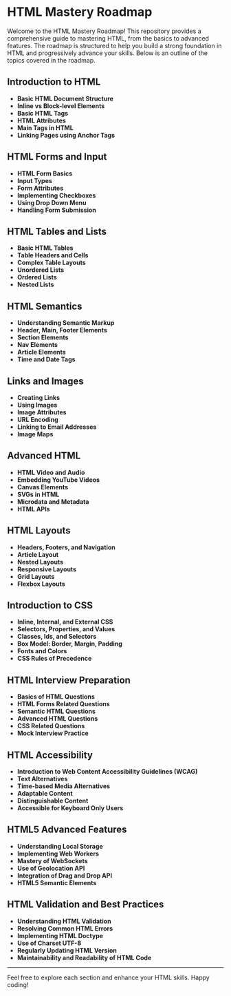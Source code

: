 # HTML Mastery Roadmap

Welcome to the HTML Mastery Roadmap! This repository provides a comprehensive guide to mastering HTML, from the basics to advanced features. The roadmap is structured to help you build a strong foundation in HTML and progressively advance your skills. Below is an outline of the topics covered in the roadmap.

## Introduction to HTML
- **Basic HTML Document Structure**
- **Inline vs Block-level Elements**
- **Basic HTML Tags**
- **HTML Attributes**
- **Main Tags in HTML**
- **Linking Pages using Anchor Tags**

## HTML Forms and Input
- **HTML Form Basics**
- **Input Types**
- **Form Attributes**
- **Implementing Checkboxes**
- **Using Drop Down Menu**
- **Handling Form Submission**

## HTML Tables and Lists
- **Basic HTML Tables**
- **Table Headers and Cells**
- **Complex Table Layouts**
- **Unordered Lists**
- **Ordered Lists**
- **Nested Lists**

## HTML Semantics
- **Understanding Semantic Markup**
- **Header, Main, Footer Elements**
- **Section Elements**
- **Nav Elements**
- **Article Elements**
- **Time and Date Tags**

## Links and Images
- **Creating Links**
- **Using Images**
- **Image Attributes**
- **URL Encoding**
- **Linking to Email Addresses**
- **Image Maps**

## Advanced HTML
- **HTML Video and Audio**
- **Embedding YouTube Videos**
- **Canvas Elements**
- **SVGs in HTML**
- **Microdata and Metadata**
- **HTML APIs**

## HTML Layouts
- **Headers, Footers, and Navigation**
- **Article Layout**
- **Nested Layouts**
- **Responsive Layouts**
- **Grid Layouts**
- **Flexbox Layouts**

## Introduction to CSS
- **Inline, Internal, and External CSS**
- **Selectors, Properties, and Values**
- **Classes, Ids, and Selectors**
- **Box Model: Border, Margin, Padding**
- **Fonts and Colors**
- **CSS Rules of Precedence**

## HTML Interview Preparation
- **Basics of HTML Questions**
- **HTML Forms Related Questions**
- **Semantic HTML Questions**
- **Advanced HTML Questions**
- **CSS Related Questions**
- **Mock Interview Practice**

## HTML Accessibility
- **Introduction to Web Content Accessibility Guidelines (WCAG)**
- **Text Alternatives**
- **Time-based Media Alternatives**
- **Adaptable Content**
- **Distinguishable Content**
- **Accessible for Keyboard Only Users**

## HTML5 Advanced Features
- **Understanding Local Storage**
- **Implementing Web Workers**
- **Mastery of WebSockets**
- **Use of Geolocation API**
- **Integration of Drag and Drop API**
- **HTML5 Semantic Elements**

## HTML Validation and Best Practices
- **Understanding HTML Validation**
- **Resolving Common HTML Errors**
- **Implementing HTML Doctype**
- **Use of Charset UTF-8**
- **Regularly Updating HTML Version**
- **Maintainability and Readability of HTML Code**

------
Feel free to explore each section and enhance your HTML skills. Happy coding!

